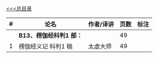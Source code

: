 [<<<总目录](./index.md)


|#|论名| 作者/译讲|页数|标注|
|-|-----------------------|---|--|--|
||**B13、楞伽经科判1 部：**||49|
|1|楞伽经义记 科判1 稿 |太虚大师|49|
